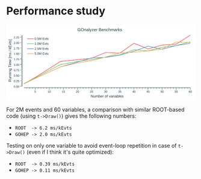 # Performance study

![benchmarking](perf.png)

For 2M events and 60 variables, a comparison with similar ROOT-based code
(using `t->Draw()`) gives the following numbers:
 + `ROOT  -> 6.2 ms/kEvts`
 + `GOHEP -> 2.0 ms/kEvts`
 
Testing on only one variable to avoid event-loop repetition
in case of `t->Draw()` (even if I think it's quite optimized):
 + `ROOT  -> 0.39 ms/kEvts`
 + `GOHEP -> 0.11 ms/kEvts`
